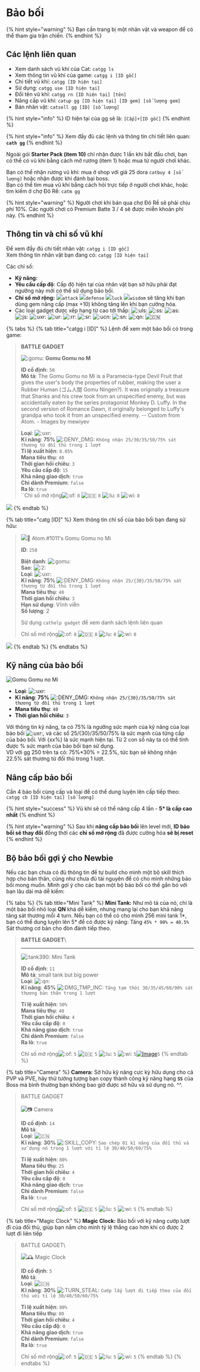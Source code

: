 # Bảo bối

{% hint style="warning" %}
Bạn cần trang bị một nhân vật và weapon để có thể tham gia trận chiến.
{% endhint %}

## Các lệnh liên quan

* Xem danh sách vũ khí của Cat: `catgg ls`
* Xem thông tin vũ khí của game: `catgg i [ID gốc]`
* Chi tiết vũ khí: `catgg [ID hiện tại]`
* Sử dụng: `catgg use [ID hiện tại]`
* Đổi tên vũ khí: `catgg rn [ID hiện tại] [tên]`
* Nâng cấp vũ khí: `catup gg [ID hiện tại] [ID gem] [số lượng gem]`
* Bán nhân vật: `catsell gg [ID] [số lượng]`

{% hint style="info" %}
ID hiện tại của gg sẽ là: `[Cấp]+[ID gốc]`
{% endhint %}

{% hint style="info" %}
Xem đầy đủ các lệnh và thông tin chi tiết liên quan: **`cath gg`**
{% endhint %}

Ngoài gói **Starter Pack (item 10)** chỉ nhận được 1 lần khi bắt đầu chơi, bạn có thể có vũ khí bằng cách mở rương (item 1) hoặc mua từ người chơi khác.

Bạn có thể nhận rương vũ khí: mua ở shop với giá 25 dora `catbuy 4 [số lượng]` hoặc nhận được khi đánh bại boss.\
Bạn có thể tìm mua vũ khí bằng cách hỏi trực tiếp ở người chơi khác, hoặc tìm kiếm ở chợ Đô Rề: `catm gg`

{% hint style="warning" %}
Người chơi khi bán qua chợ Đô Rề sẽ phải chịu phí 10%. Các người chơi có Premium Batte 3 / 4 sẽ được miễn khoản phí này.
{% endhint %}

## Thông tin và chỉ số vũ khí

Để xem đầy đủ chi tiết nhân vật: `catgg i [ID gốc]`\
Xem thông tin nhân vật bạn đang có: `catgg [ID hiện tại]`

Các chỉ số:

* **Kỹ năng:**
* **Yêu cầu cấp độ**: Cấp độ hiện tại của nhân vật bạn sở hữu phải đạt ngưỡng này mới có thể sữ dụng bảo bối.
* **Chỉ số mở rộng:** ![](https://cdn.discordapp.com/emojis/689391538601852959.png?v=1&size=20)`attack` ![](https://cdn.discordapp.com/emojis/693700331216830474.png?v=1&size=20)`defense` ![](https://cdn.discordapp.com/emojis/689391282350588106.png?v=1&size=20)`luck` ![](https://cdn.discordapp.com/emojis/689391102100635728.png?v=1&size=20)`wisdom` sẽ tăng khi bạn dùng gem nâng cấp (max +10) không tăng lên khi bạn cường hóa.
* Các loại gadget được xếp hạng từ cao tới thấp: ![:uls:](https://cdn.discordapp.com/emojis/693704060972433478.png?v=1&size=20) ![:ss:](https://cdn.discordapp.com/emojis/693699322004504607.png?v=1&size=20) ![:as:](https://cdn.discordapp.com/emojis/693699320863784972.png?v=1&size=20) ![:js:](https://cdn.discordapp.com/emojis/693699320842551307.png?v=1&size=20) ![:uxr:](https://cdn.discordapp.com/emojis/693703707245936640.png?v=1&size=20) ![:ur:](https://cdn.discordapp.com/emojis/693699222515744809.png?v=1&size=20) ![:rr:](https://cdn.discordapp.com/emojis/693699222729654284.png?v=1&size=20) ![:sr:](https://cdn.discordapp.com/emojis/693699222855352400.png?v=1&size=20) ![:ucn:](https://cdn.discordapp.com/emojis/693702729930899466.png?v=1&size=20) ![:sn:](https://cdn.discordapp.com/emojis/693699121541808138.png?v=1&size=20) ![:qn:](https://cdn.discordapp.com/emojis/693699122657493032.png?v=1&size=20) ![:cn:](https://cdn.discordapp.com/emojis/693699121529225267.png?v=1&size=20)

{% tabs %}
{% tab title="catgg i [ID]" %}
Lệnh để xem một bảo bối có trong game:

> **BATTLE GADGET**
>
> ![:gomu:](https://cdn.discordapp.com/emojis/818737775418540052.gif?size=20\&quality=lossless) **Gomu Gomu no M**
>
> **ID cố định**: `50` \
> **Mô tả**: The Gomu Gomu no Mi is a Paramecia-type Devil Fruit that gives the user's body the properties of rubber, making the user a Rubber Human (ゴム人間 Gomu Ningen?). It was originally a treasure that Shanks and his crew took from an unspecified enemy, but was accidentally eaten by the series protagonist Monkey D. Luffy. In the second version of Romance Dawn, it originally belonged to Luffy's grandpa who took it from an unspecified enemy. -- Custom from Atom. - Images by mewiyev&#x20;
>
> **Loại**: ![:uxr:](https://cdn.discordapp.com/emojis/693703707245936640.webp?size=20\&quality=lossless) \
> **Kĩ năng**: **75%** ![:DENY\_DMG:](https://cdn.discordapp.com/emojis/701257192933687346.webp?size=20\&quality=lossless) `Không nhận 25/30/35/50/75% sát thương từ đối thủ trong 1 lượt` \
> **Tỉ lệ xuất hiện**: `0.05%` \
> **Mana tiêu thụ**: `40` \
> **Thời gian hồi chiêu**: `3` \
> **Yêu cầu cấp độ**: `15` \
> **Khả năng giao dịch**: `true` \
> **Chỉ dành Premium**: `false` \
> **Ra lò**: `true`\
> ``Chỉ số mở rộng![:of:](https://cdn.discordapp.com/emojis/689391538601852959.webp?size=20\&quality=lossless) `8` ![:de:](https://cdn.discordapp.com/emojis/693700331216830474.webp?size=20\&quality=lossless) `8` ![:lu:](https://cdn.discordapp.com/emojis/689391282350588106.webp?size=20\&quality=lossless) `8` ![:wi:](https://cdn.discordapp.com/emojis/689391102100635728.webp?size=20\&quality=lossless) `8`
>
>

![](https://images-ext-2.discordapp.net/external/qc\_rhCAg9wcQWGEjdg3htZJtQNbif0SnadkpsiNKyWg/https/media.discordapp.net/attachments/656198606965047327/818736701727703040/gomu.gif?width=64\&height=64)
{% endtab %}

{% tab title="catg [ID]" %}
Xem thông tin chỉ số của bảo bối bạn đang sử hữu:

> ![](https://images-ext-1.discordapp.net/external/dOmjULqxxQnfUUQgJ3To3N3hGwhSebifv8q86SVLE48/https/cdn.discordapp.com/avatars/423327141921423361/764e55505d8c943253ab32e87a96734a.webp?width=20\&height=20)👾 Atom.#1011's Gomu Gomu no Mi
>
> **ID**: `250`&#x20;
>
> **Biệt danh**: ![:gomu:](https://cdn.discordapp.com/emojis/818737775418540052.gif?size=20\&quality=lossless) \
> **Sao**: ![:2:](https://cdn.discordapp.com/emojis/685145358606532664.webp?size=20\&quality=lossless) \
> **Loại**: ![:uxr:](https://cdn.discordapp.com/emojis/693703707245936640.webp?size=20\&quality=lossless) \
> **Kĩ năng**: **75%** ![:DENY\_DMG:](https://cdn.discordapp.com/emojis/701257192933687346.webp?size=20\&quality=lossless) `Không nhận 25/{30}/35/50/75% sát thương từ đối thủ trong 1 lượt` \
> **Mana tiêu thụ**: `40` \
> **Thời gian hồi chiêu**: `3` \
> **Hạn sử dụng**: Vĩnh viễn \
> **Số lượng**: 2&#x20;
>
> Sử dụng `cathelp gadget` để xem danh sách lệnh liên quan
>
> Chỉ số mở rộng![:of:](https://cdn.discordapp.com/emojis/689391538601852959.webp?size=20\&quality=lossless) `8` ![:de:](https://cdn.discordapp.com/emojis/693700331216830474.webp?size=20\&quality=lossless) `8` ![:lu:](https://cdn.discordapp.com/emojis/689391282350588106.webp?size=20\&quality=lossless) `8` ![:wi:](https://cdn.discordapp.com/emojis/689391102100635728.webp?size=20\&quality=lossless) `8`

![](https://media.discordapp.net/attachments/656198606965047327/818736701727703040/gomu.gif?width=166\&height=166)
{% endtab %}
{% endtabs %}

## Kỹ năng của bảo bối

![Gomu Gomu no Mi](../../../.gitbook/assets/gg\_250.png)

* **Loại**: ![:uxr:](https://cdn.discordapp.com/emojis/693703707245936640.png?v=1&size=20)
* **Kĩ năng**: **75%** ![:DENY\_DMG:](https://cdn.discordapp.com/emojis/701257192933687346.png?v=1&size=20) `Không nhận 25/{30}/35/50/75% sát thương từ đối thủ trong 1 lượt`
* **Mana tiêu thụ**: `40`
* **Thời gian hồi chiêu**: `3`

Với thông tin kỹ năng, ta có 75% là ngưỡng sức mạnh của kỹ năng của loại bảo bối ![:uxr:](https://cdn.discordapp.com/emojis/693703707245936640.png?v=1&size=20), và các số 25/{30}/35/50/75% là sức mạnh của từng cấp của bảo bối. Với {xx%} là sức mạnh hiện tại. Từ 2 con số này ta có thể tính được % sức mạnh của bảo bối bạn sử dụng.\
VD với gg 250 trên ta có: 75%\*30% = 22.5%, tức bạn sẽ không nhận 22.5% sát thương từ đối thủ trong 1 lượt.

## Nâng cấp bảo bối

Cần 4 bảo bối cùng cấp và loại để có thể dung luyện lên cấp tiếp theo: `catgg cb [ID hiện tại] [số lượng]`

{% hint style="success" %}
Vũ khí sẽ có thể nâng cấp 4 lần - **5\* là cấp cao nhất**
{% endhint %}

{% hint style="warning" %}
Sau khi **nâng cấp bảo bối** lên level mới, **ID bảo bối sẽ thay đổi** đồng thời các **chỉ số mở rộng** đã được cường hóa **sẽ bị reset**
{% endhint %}

## Bộ bảo bối gợi ý cho Newbie

Nếu các bạn chưa có đủ thông tin để tự build cho mình một bộ skill thích hợp cho bản thân, cũng như chưa đủ tài nguyên để có cho mình những bảo bối mong muốn. Mình gợi ý cho các bạn một bộ bảo bối có thể gắn bó với bạn lâu dài mà dễ kiếm:

{% tabs %}
{% tab title="Mini Tank" %}
**Mini Tank:** Như mô tả của nó, chỉ là một bảo bối nhỏ loại **QN** khá dễ kiếm, nhưng mang lại cho bạn khả năng tăng sát thương mỗi 4 turn. Nếu bạn có thể có cho mình 256 mini tank 1\*, bạn có thể dung luyện lên 5\* để có được kỹ năng: Tăng `45% * 90% = 40.5%` Sát thương cơ bản cho đòn đánh tiếp theo.



> **BATTLE GADGET**\
> ****
>
> ![:tank390:](https://cdn.discordapp.com/emojis/705121155195076628.webp?size=20\&quality=lossless) Mini Tank
>
> **ID cố định**: `11` \
> **Mô tả**: small tank but big power \
> **Loại**: ![:qn:](https://cdn.discordapp.com/emojis/693699122657493032.webp?size=20\&quality=lossless) \
> **Kĩ năng**: **45%** ![:DMG\_TMP\_INC:](https://cdn.discordapp.com/emojis/700920498099322981.webp?size=20\&quality=lossless) `Tăng tạm thời 30/35/45/60/90% sát thương bản thân trong 1 lượt`&#x20;
>
> **Tỉ lệ xuất hiện**: `50%` \
> **Mana tiêu thụ**: `40` \
> **Thời gian hồi chiêu**: `4` \
> **Yêu cầu cấp độ**: `0` \
> **Khả năng giao dịch**: `true` \
> **Chỉ dành Premium**: `false` \
> **Ra lò**: `true`
>
> Chỉ số mở rộng![:of:](https://cdn.discordapp.com/emojis/689391538601852959.webp?size=20\&quality=lossless) `5` ![:de:](https://cdn.discordapp.com/emojis/693700331216830474.webp?size=20\&quality=lossless) `5` ![:lu:](https://cdn.discordapp.com/emojis/689391282350588106.webp?size=20\&quality=lossless) `5` ![:wi:](https://cdn.discordapp.com/emojis/689391102100635728.webp?size=20\&quality=lossless) `5`[![Image](https://media.discordapp.net/attachments/704336314559889521/705121049246695465/tank390.png?width=64\&height=47)](https://cdn.discordapp.com/attachments/704336314559889521/705121049246695465/tank390.png)`5`
{% endtab %}

{% tab title="Camera" %}
**Camera:** Sở hữu kỹ năng cực kỳ hữu dụng cho cả PVP và PVE, hãy thử tưởng tượng bạn copy thành công kỹ năng hạng **`SS`** của Boss mà bình thường bạn không bao giờ được sở hữu và sử dụng nó. ^^.

> BATTLE GADGET\
> \
> ![📷](https://canary.discord.com/assets/6c895a6898d73cc30959ac78c67c2ddf.svg) Camera
>
> **ID cố định**: `14` \
> **Mô tả**: \
> **Loại**: ![:cn:](https://cdn.discordapp.com/emojis/693699121529225267.webp?size=20\&quality=lossless) \
> **Kĩ năng**: **30%** ![:SKILL\_COPY:](https://cdn.discordapp.com/emojis/708716204663242762.webp?size=20\&quality=lossless) `Sao chép 01 kĩ năng của đối thủ và sử dụng nó trong 1 lượt với tỉ lệ 30/40/50/60/75%`&#x20;
>
> **Tỉ lệ xuất hiện**: `80%` \
> **Mana tiêu thụ**: `25` \
> **Thời gian hồi chiêu**: `4` \
> **Yêu cầu cấp độ**: `0` \
> **Khả năng giao dịch**: `true` \
> **Chỉ dành Premium**: `false` \
> **Ra lò**: `true`
>
> Chỉ số mở rộng![:of:](https://cdn.discordapp.com/emojis/689391538601852959.webp?size=20\&quality=lossless) `5` ![:de:](https://cdn.discordapp.com/emojis/693700331216830474.webp?size=20\&quality=lossless) `5` ![:lu:](https://cdn.discordapp.com/emojis/689391282350588106.webp?size=20\&quality=lossless) `5` ![:wi:](https://cdn.discordapp.com/emojis/689391102100635728.webp?size=20\&quality=lossless) `5`
{% endtab %}

{% tab title="Magic Clock" %}
**Magic Clock:** Bảo bối với kỹ năng cướp lượt đi của đối thủ, giúp bạn nắm cho mình tỷ lệ thắng cao hơn khi có được 2 lượt đi liên tiếp



> BATTLE GADGET\
>
>
> ![🕰️](https://canary.discord.com/assets/e75125914de0c65e43aab08786e23b06.svg) Magic Clock
>
> **ID cố định**: `5` \
> **Mô tả**: \
> **Loại**: ![:cn:](https://cdn.discordapp.com/emojis/693699121529225267.webp?size=20\&quality=lossless) \
> **Kĩ năng**: **30%** ![:TURN\_STEAL:](https://cdn.discordapp.com/emojis/701257195639144578.webp?size=20\&quality=lossless) `Cướp lấy lượt đi tiếp theo của đối thủ với tỉ lệ 30/40/50/60/75%`&#x20;
>
> **Tỉ lệ xuất hiện**: `80%` \
> **Mana tiêu thụ**: `80` \
> **Thời gian hồi chiêu**: `4` \
> **Yêu cầu cấp độ**: `0` \
> **Khả năng giao dịch**: `true` \
> **Chỉ dành Premium**: `false` \
> **Ra lò**: `true`
>
> Chỉ số mở rộng![:of:](https://cdn.discordapp.com/emojis/689391538601852959.webp?size=20\&quality=lossless) `5` ![:de:](https://cdn.discordapp.com/emojis/693700331216830474.webp?size=20\&quality=lossless) `5` ![:lu:](https://cdn.discordapp.com/emojis/689391282350588106.webp?size=20\&quality=lossless) `5` ![:wi:](https://cdn.discordapp.com/emojis/689391102100635728.webp?size=20\&quality=lossless) `5`
{% endtab %}
{% endtabs %}
